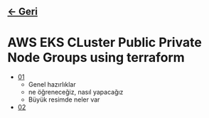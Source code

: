 ## [<- Geri](../README.md)

# AWS EKS CLuster Public Private Node Groups using terraform
- [01](./01/README.md)
    - Genel hazırlıklar
    - ne öğreneceğiz, nasıl yapacağız
    - Büyük resimde neler var
- [02]()
